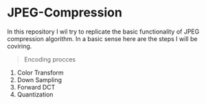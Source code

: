 # JPEG-Compression
In this repository I wil try to replicate the basic functionality of JPEG compression algorithm. In a basic sense here are the steps I will be coviring.

> Encoding procces
1. Color Transform
2. Down Sampling
3. Forward DCT
4. Quantization
